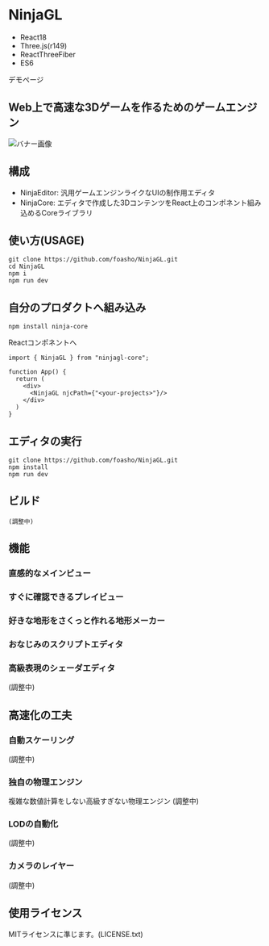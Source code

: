 # NinjaGL

- React18
- Three.js(r149)
- ReactThreeFiber
- ES6

デモページ


## Web上で高速な3Dゲームを作るためのゲームエンジン

![バナー画像](https://i.pinimg.com/originals/5c/14/67/5c1467dfa20d49a540151e8cad805761.png)

## 構成
- NinjaEditor: 汎用ゲームエンジンライクなUIの制作用エディタ
- NinjaCore: エディタで作成した3DコンテンツをReact上のコンポネント組み込めるCoreライブラリ

## 使い方(USAGE)
```:commandline
git clone https://github.com/foasho/NinjaGL.git
cd NinjaGL
npm i
npm run dev
```

## 自分のプロダクトへ組み込み
```
npm install ninja-core
```

Reactコンポネントへ
```tsx
import { NinjaGL } from "ninjagl-core";

function App() {
  return (
    <div>
      <NinjaGL njcPath={"<your-projects>"}/>
    </div>
  )
}
```

## エディタの実行
```
git clone https://github.com/foasho/NinjaGL.git
npm install
npm run dev
```

## ビルド
```
(調整中)
```


## 機能

### 直感的なメインビュー


### すぐに確認できるプレイビュー

### 好きな地形をさくっと作れる地形メーカー

### おなじみのスクリプトエディタ


### 高級表現のシェーダエディタ
(調整中)

## 高速化の工夫

### 自動スケーリング
(調整中)

### 独自の物理エンジン
複雑な数値計算をしない高級すぎない物理エンジン
(調整中)

### LODの自動化
(調整中)

### カメラのレイヤー
(調整中)


## 使用ライセンス
MITライセンスに準じます。(LICENSE.txt)